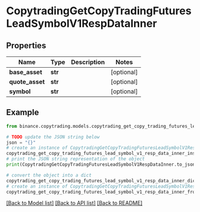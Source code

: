 # CopytradingGetCopyTradingFuturesLeadSymbolV1RespDataInner


## Properties

Name | Type | Description | Notes
------------ | ------------- | ------------- | -------------
**base_asset** | **str** |  | [optional] 
**quote_asset** | **str** |  | [optional] 
**symbol** | **str** |  | [optional] 

## Example

```python
from binance.copytrading.models.copytrading_get_copy_trading_futures_lead_symbol_v1_resp_data_inner import CopytradingGetCopyTradingFuturesLeadSymbolV1RespDataInner

# TODO update the JSON string below
json = "{}"
# create an instance of CopytradingGetCopyTradingFuturesLeadSymbolV1RespDataInner from a JSON string
copytrading_get_copy_trading_futures_lead_symbol_v1_resp_data_inner_instance = CopytradingGetCopyTradingFuturesLeadSymbolV1RespDataInner.from_json(json)
# print the JSON string representation of the object
print(CopytradingGetCopyTradingFuturesLeadSymbolV1RespDataInner.to_json())

# convert the object into a dict
copytrading_get_copy_trading_futures_lead_symbol_v1_resp_data_inner_dict = copytrading_get_copy_trading_futures_lead_symbol_v1_resp_data_inner_instance.to_dict()
# create an instance of CopytradingGetCopyTradingFuturesLeadSymbolV1RespDataInner from a dict
copytrading_get_copy_trading_futures_lead_symbol_v1_resp_data_inner_from_dict = CopytradingGetCopyTradingFuturesLeadSymbolV1RespDataInner.from_dict(copytrading_get_copy_trading_futures_lead_symbol_v1_resp_data_inner_dict)
```
[[Back to Model list]](../README.md#documentation-for-models) [[Back to API list]](../README.md#documentation-for-api-endpoints) [[Back to README]](../README.md)


